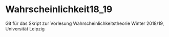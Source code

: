 # Wahrscheinlichkeit18_19
Git für das Skript zur Vorlesung Wahrscheinlichkeitstheorie Winter 2018/19, Universität Leipzig
